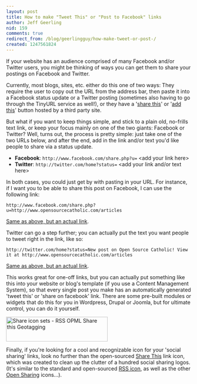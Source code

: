 ```yaml
---
layout: post
title: How to make "Tweet This" or "Post to Facebook" links
author: Jeff Geerling
nid: 159
comments: true
redirect_from: /blog/geerlingguy/how-make-tweet-or-post-/
created: 1247561824
---
```

<p>If your website has an audience comprised of many Facebook and/or Twitter users, you might be thinking of ways you can get them to share your postings on Facebook and Twitter.</p>
<p>Currently, most blogs, sites, etc. either do this one of two ways: They require the user to copy out the URL from the address bar, then paste it into a Facebook status update or a Twitter posting (sometimes also having to go through the TinyURL service as well!), or they have a '<a href="http://sharethis.com/">share this</a>' or '<a href="http://www.addthis.com/">add this</a>' button hosted by a third party site.</p>
<p>But what if you want to keep things simple, and stick to a plain old, no-frills text link, or keep your focus mainly on one of the two giants: Facebook or Twitter? Well, turns out, the process is pretty simple: just take one of the two URLs below, and after the end, add in the link and/or text you'd like people to share via a status update.</p>
<ul>
    <li><strong>Facebook</strong>: <code>http://www.facebook.com/share.php?u=</code> &lt;add your link here&gt;</li>
    <li><strong>Twitter</strong>: <code>http://twitter.com/home?status=</code> &lt;add your link and/or text here&gt;</li>
</ul>
<!--break-->
<p>In both cases, you could just get by with pasting in your URL. For instance, if I want you to be able to share this post on Facebook, I can use the following link:</p>
<p class="rteindent1"><code>http://www.facebook.com/share.php?u=http://www.opensourcecatholic.com/articles</code></p>
<p class="rteindent1"><a href="http://www.facebook.com/share.php?u=http://www.opensourcecatholic.com/articles">Same as above, but an actual link</a>.</p>
<p>Twitter can go a step further; you can actually put the text you want people to tweet right in the link, like so:</p>
<p class="rteindent1"><code>http://twitter.com/home?status=New post on Open Source Catholic! View it at http://www.opensourcecatholic.com/articles</code></p>
<p class="rteindent1"><a href="http://twitter.com/home?status=New post on Open Source Catholic! View it at http://www.opensourcecatholic.com/articles">Same as above, but an actual link</a>.</p>
<p>This works great for one-off links, but you can actually put something like this into your website or blog's template (if you use a Content Management System), so that every single post you make has an automatically generated 'tweet this' or 'share on facebook' link. There are some pre-built modules or widgets that do this for you in Wordpress, Drupal or Joomla, but for ultimate control, you can do it yourself.</p>
<p class="rtecenter"><img alt="Share icon sets - RSS OPML Share this Geotagging" width="276" height="67" src="/sites/opensourcecatholic.com/files/user-uploads/geerlingguy/share-icon-sets.png" /></p>
<p>Finally, if you're looking for a cool and recognizable icon for your 'social sharing' links, look no further than the open-sourced <a href="http://shareicons.com/">Share This</a>&nbsp;link icon, which was created to clean up the clutter of a hundred social sharing logos. (It's similar to the standard and open-sourced <a href="http://www.feedicons.com/">RSS icon</a>, as well as the other <a href="http://www.openshareicons.com/">Open Sharing</a> icons...).</p>

